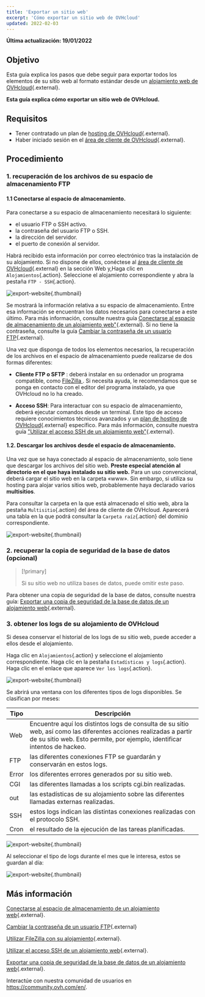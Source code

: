 ```yaml
---
title: 'Exportar un sitio web'
excerpt: 'Cómo exportar un sitio web de OVHcloud'
updated: 2022-02-03
---
```


**Última actualización: 19/01/2022**

## Objetivo

Esta guía explica los pasos que debe seguir para exportar todos los elementos de su sitio web al formato estándar desde un [alojamiento web de OVHcloud](https://www.ovhcloud.com/fr/web-hosting/){.external}.

**Esta guía explica cómo exportar un sitio web de OVHcloud.**

## Requisitos

- Tener contratado un plan de [hosting de OVHcloud](https://www.ovhcloud.com/es/web-hosting/){.external}.
- Haber iniciado sesión en el [área de cliente de OVHcloud](https://www.ovh.com/auth/?action=gotomanager&from=https://www.ovh.es/&ovhSubsidiary=es){.external}.

## Procedimiento

### 1. recuperación de los archivos de su espacio de almacenamiento FTP

#### 1.1 Conectarse al espacio de almacenamiento.

Para conectarse a su espacio de almacenamiento necesitará lo siguiente:

- el usuario FTP o SSH activo.
- la contraseña del usuario FTP o SSH.
- la dirección del servidor.
- el puerto de conexión al servidor.

Habrá recibido esta información por correo electrónico tras la instalación de su alojamiento. Si no dispone de ellos, conéctese al [área de cliente de OVHcloud](https://ca.ovh.com/auth/?action=gotomanager&from=https://www.ovh.com/world/&ovhSubsidiary=ws){.external} en la sección Web y,Haga clic en `Alojamientos`{.action}. Seleccione el alojamiento correspondiente y abra la pestaña `FTP - SSH`{.action}. 

![export-website](images/export-website-step1-1.png){.thumbnail}

Se mostrará la información relativa a su espacio de almacenamiento. Entre esa información se encuentran los datos necesarios para conectarse a este último. Para más información, consulte nuestra guía [Conectarse al espacio de almacenamiento de un alojamiento web"](/pages/web/hosting/ftp_connection){.external}. Si no tiene la contraseña, consulte la guía [Cambiar la contraseña de un usuario FTP](/pages/web/hosting/ftp_change_password){.external}.

Una vez que disponga de todos los elementos necesarios, la recuperación de los archivos en el espacio de almacenamiento puede realizarse de dos formas diferentes:

- **Cliente FTP o SFTP** : deberá instalar en su ordenador un programa compatible, como [FileZilla ](/pages/web/hosting/ftp_filezilla_user_guide). Si necesita ayuda, le recomendamos que se ponga en contacto con el editor del programa instalado, ya que OVHcloud no lo ha creado.

- **Acceso SSH**: Para interactuar con su espacio de almacenamiento, deberá ejecutar comandos desde un terminal. Este tipo de acceso requiere conocimientos técnicos avanzados y un [plan de hosting de OVHcloud](https://www.ovhcloud.com/es/web-hosting/){.external} específico. Para más información, consulte nuestra guía ["Utilizar el acceso SSH de un alojamiento web"](/pages/web/hosting/ssh_on_webhosting){.external}. 

#### 1.2. Descargar los archivos desde el espacio de almacenamiento.

Una vez que se haya conectado al espacio de almacenamiento, solo tiene que descargar los archivos del sitio web. **Preste especial atención al directorio en el que haya instalado su sitio web.** Para un uso convencional, deberá cargar el sitio web en la carpeta «www». Sin embargo, si utiliza su hosting para alojar varios sitios web, probablemente haya declarado varios **multisitios**.

Para consultar la carpeta en la que está almacenado el sitio web, abra la pestaña `Multisitio`{.action} del área de cliente de OVHcloud. Aparecerá una tabla en la que podrá consultar la `Carpeta raíz`{.action} del dominio correspondiente.

![export-website](images/export-website-step1-2.png){.thumbnail}

### 2. recuperar la copia de seguridad de la base de datos (opcional)

> [!primary]
>
> Si su sitio web no utiliza bases de datos, puede omitir este paso.
>

Para obtener una copia de seguridad de la base de datos, consulte nuestra guía:
[Exportar una copia de seguridad de la base de datos de un alojamiento web](/pages/web/hosting/sql_database_export){.external}.

### 3. obtener los logs de su alojamiento de OVHcloud

Si desea conservar el historial de los logs de su sitio web, puede acceder a ellos desde el alojamiento.

Haga clic en `Alojamientos`{.action} y seleccione el alojamiento correspondiente. Haga clic en la pestaña `Estadísticas y logs`{.action}. Haga clic en el enlace que aparece `Ver los logs`{.action}.

![export-website](images/export-website-step3-1.png){.thumbnail}


Se abrirá una ventana con los diferentes tipos de logs disponibles. Se clasifican por meses:

| Tipo  	| Descripción                                                                                                                                                                                         	|
|-------	|-----------------------------------------------------------------------------------------------------------------------------------------------------------------------------------------------------	|
| Web   	| Encuentre aquí los distintos logs de consulta de su sitio web, así como las diferentes acciones realizadas a partir de su sitio web. Esto permite, por ejemplo, identificar intentos de hackeo. 	|
| FTP   	| las diferentes conexiones FTP se guardarán y conservarán en estos logs.                                                                                                                     	|
| Error 	| los diferentes errores generados por su sitio web.                                                                                                                                                    	|
| CGI   	| las diferentes llamadas a los scripts cgi.bin realizadas.                                                                                                                                     	|
| out   	| las estadísticas de su alojamiento sobre las diferentes llamadas externas realizadas.                                                                                                                  	|
| SSH   	| estos logs indican las distintas conexiones realizadas con el protocolo SSH.                                                                                                                      	|
| Cron  	| el resultado de la ejecución de las tareas planificadas.                                                                                                                                                	|

![export-website](images/export-website-step3-3.png){.thumbnail}

Al seleccionar el tipo de logs durante el mes que le interesa, estos se guardan al día:

![export-website](images/export-website-step3-4.png){.thumbnail}

## Más información

[Conectarse al espacio de almacenamiento de un alojamiento web](/pages/web/hosting/ftp_connection){.external}.

[Cambiar la contraseña de un usuario FTP](/pages/web/hosting/ftp_change_password){.external}

[Utilizar FileZilla con su alojamiento](/pages/web/hosting/ftp_filezilla_user_guide){.external}.

[Utilizar el acceso SSH de un alojamiento web](/pages/web/hosting/ssh_on_webhosting){.external}. 

[Exportar una copia de seguridad de la base de datos de un alojamiento web](/pages/web/hosting/sql_database_export){.external}.

Interactúe con nuestra comunidad de usuarios en <https://community.ovh.com/en/>.
